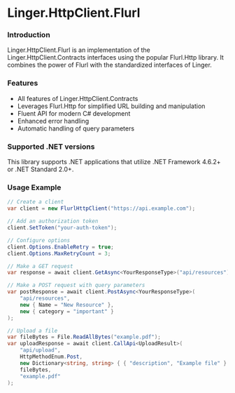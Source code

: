 ﻿# Linger.HttpClient.Flurl

### Introduction
Linger.HttpClient.Flurl is an implementation of the Linger.HttpClient.Contracts interfaces using the popular Flurl.Http library. It combines the power of Flurl with the standardized interfaces of Linger.

### Features
- All features of Linger.HttpClient.Contracts
- Leverages Flurl.Http for simplified URL building and manipulation
- Fluent API for modern C# development
- Enhanced error handling
- Automatic handling of query parameters

### Supported .NET versions
This library supports .NET applications that utilize .NET Framework 4.6.2+ or .NET Standard 2.0+.

### Usage Example

```csharp
// Create a client
var client = new FlurlHttpClient("https://api.example.com");

// Add an authorization token
client.SetToken("your-auth-token");

// Configure options
client.Options.EnableRetry = true;
client.Options.MaxRetryCount = 3;

// Make a GET request
var response = await client.GetAsync<YourResponseType>("api/resources");

// Make a POST request with query parameters
var postResponse = await client.PostAsync<YourResponseType>(
    "api/resources", 
    new { Name = "New Resource" }, 
    new { category = "important" }
);

// Upload a file
var fileBytes = File.ReadAllBytes("example.pdf");
var uploadResponse = await client.CallApi<UploadResult>(
    "api/upload",
    HttpMethodEnum.Post,
    new Dictionary<string, string> { { "description", "Example file" } },
    fileBytes,
    "example.pdf"
);
```

